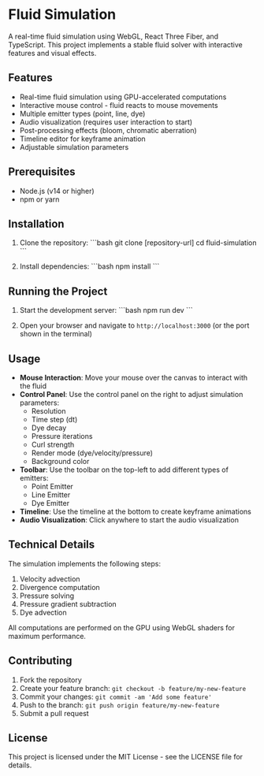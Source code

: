 # Fluid Simulation

A real-time fluid simulation using WebGL, React Three Fiber, and TypeScript. This project implements a stable fluid solver with interactive features and visual effects.

## Features

- Real-time fluid simulation using GPU-accelerated computations
- Interactive mouse control - fluid reacts to mouse movements
- Multiple emitter types (point, line, dye)
- Audio visualization (requires user interaction to start)
- Post-processing effects (bloom, chromatic aberration)
- Timeline editor for keyframe animation
- Adjustable simulation parameters

## Prerequisites

- Node.js (v14 or higher)
- npm or yarn

## Installation

1. Clone the repository:
\`\`\`bash
git clone [repository-url]
cd fluid-simulation
\`\`\`

2. Install dependencies:
\`\`\`bash
npm install
\`\`\`

## Running the Project

1. Start the development server:
\`\`\`bash
npm run dev
\`\`\`

2. Open your browser and navigate to `http://localhost:3000` (or the port shown in the terminal)

## Usage

- **Mouse Interaction**: Move your mouse over the canvas to interact with the fluid
- **Control Panel**: Use the control panel on the right to adjust simulation parameters:
  - Resolution
  - Time step (dt)
  - Dye decay
  - Pressure iterations
  - Curl strength
  - Render mode (dye/velocity/pressure)
  - Background color
- **Toolbar**: Use the toolbar on the top-left to add different types of emitters:
  - Point Emitter
  - Line Emitter
  - Dye Emitter
- **Timeline**: Use the timeline at the bottom to create keyframe animations
- **Audio Visualization**: Click anywhere to start the audio visualization

## Technical Details

The simulation implements the following steps:
1. Velocity advection
2. Divergence computation
3. Pressure solving
4. Pressure gradient subtraction
5. Dye advection

All computations are performed on the GPU using WebGL shaders for maximum performance.

## Contributing

1. Fork the repository
2. Create your feature branch: `git checkout -b feature/my-new-feature`
3. Commit your changes: `git commit -am 'Add some feature'`
4. Push to the branch: `git push origin feature/my-new-feature`
5. Submit a pull request

## License

This project is licensed under the MIT License - see the LICENSE file for details. 